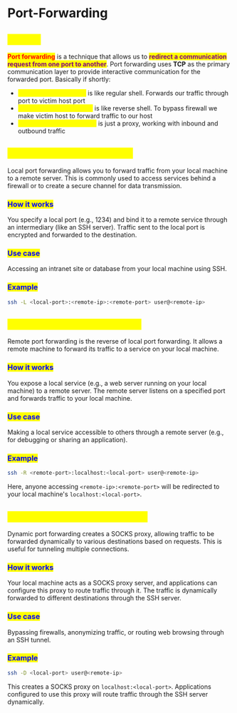 # Port-Forwarding

## <mark style="color:yellow;">ABOUT</mark>

<mark style="color:red;">**Port forwarding**</mark> is a technique that allows us to <mark style="color:purple;">**redirect a communication request from one port to another**</mark>. Port forwarding uses **TCP** as the primary communication layer to provide interactive communication for the forwarded port. Basically if shortly:

* <mark style="color:yellow;">**Local Port-Forwarding**</mark> is like regular shell. Forwards our traffic through port to victim host port
* <mark style="color:yellow;">**Remote Port-Forwarding**</mark> is like reverse shell. To bypass firewall we make victim host to forward traffic to our host
* <mark style="color:yellow;">**Dynamic Port-Forwarding**</mark> is just a proxy, working with inbound and outbound traffic

## <mark style="color:yellow;">**LOCAL PORT FORWARDING**</mark>

Local port forwarding allows you to forward traffic from your local machine to a remote server. This is commonly used to access services behind a firewall or to create a secure channel for data transmission.

### <mark style="color:blue;">**How it works**</mark>&#x20;

You specify a local port (e.g., 1234) and bind it to a remote service through an intermediary (like an SSH server). Traffic sent to the local port is encrypted and forwarded to the destination.

### <mark style="color:blue;">**Use case**</mark>

Accessing an intranet site or database from your local machine using SSH.

### <mark style="color:blue;">**Example**</mark>

```bash
ssh -L <local-port>:<remote-ip>:<remote-port> user@<remote-ip>
```

## <mark style="color:yellow;">**REMOTE PORT FORWARDING**</mark>

Remote port forwarding is the reverse of local port forwarding. It allows a remote machine to forward its traffic to a service on your local machine.

### <mark style="color:blue;">**How it works**</mark>

You expose a local service (e.g., a web server running on your local machine) to a remote server. The remote server listens on a specified port and forwards traffic to your local machine.

### <mark style="color:blue;">**Use case**</mark>

Making a local service accessible to others through a remote server (e.g., for debugging or sharing an application).

### <mark style="color:blue;">**Example**</mark>

```bash
ssh -R <remote-port>:localhost:<local-port> user@<remote-ip>
```

Here, anyone accessing `<remote-ip>:<remote-port>` will be redirected to your local machine's `localhost:<local-port>`.

## <mark style="color:yellow;">**DYNAMIC PORT FORWARDING**</mark>

Dynamic port forwarding creates a SOCKS proxy, allowing traffic to be forwarded dynamically to various destinations based on requests. This is useful for tunneling multiple connections.

### <mark style="color:blue;">**How it works**</mark>

Your local machine acts as a SOCKS proxy server, and applications can configure this proxy to route traffic through it. The traffic is dynamically forwarded to different destinations through the SSH server.

### <mark style="color:blue;">**Use case**</mark>

Bypassing firewalls, anonymizing traffic, or routing web browsing through an SSH tunnel.

### <mark style="color:blue;">**Example**</mark>

```bash
ssh -D <local-port> user@<remote-ip>
```

This creates a SOCKS proxy on `localhost:<local-port>`. Applications configured to use this proxy will route traffic through the SSH server dynamically.
